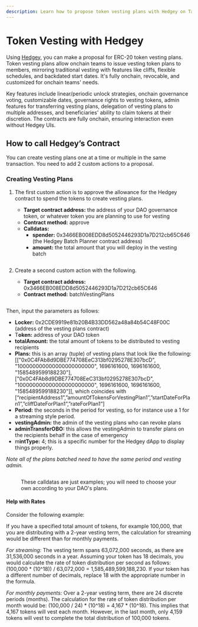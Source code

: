 ```yaml
---
description: Learn how to propose token vesting plans with Hedgey on Tally.
---
```


# Token Vesting with Hedgey

Using [Hedgey](https://hedgey.finance/), you can make a proposal for ERC-20 token vesting plans. Token vesting plans allow onchain teams to issue vesting token plans to members, mirroring traditional vesting with features like cliffs, flexible schedules, and backdated start dates. It's fully onchain, revocable, and customized for onchain teams' needs.

Key features include linear/periodic unlock strategies, onchain governance voting, customizable dates, governance rights to vesting tokens, admin features for transferring vesting plans, delegation of vesting plans to multiple addresses, and beneficiaries' ability to claim tokens at their discretion. The contracts are fully onchain, ensuring interaction even without Hedgey UIs​​.

## How to call Hedgey’s Contract

You can create vesting plans one at a time or multiple in the same transaction. You need to add 2 custom actions to a proposal.

### Creating Vesting Plans

1.  The first custom action is to approve the allowance for the Hedgey contract to spend the tokens to create vesting plans.

    * **Target contract address:** the address of your DAO governance token, or whatever token you are planning to use for vesting
    * **Contract method:** approve
    * **Calldatas:**
      * **spender:** 0x3466EB008EDD8d5052446293D1a7D212cb65C646 (the Hedgey Batch Planner contract address)
      * **amount:** the total amount that you will deploy in the vesting batch

    <figure><img src="https://lh7-us.googleusercontent.com/iMXSi_WU6FwGdzBUyktACIhr4wmZFqHdCpNeOy08L2_6_xFvy-HToiit8cx6A_6SQDh49-Y3_fDzmncQmfAwkyR_vr1qEnHlzqHGBX-bdg4idp-PnWTMMrzgVTqhJgm2gcGUQcxO3ANVzcDpL6cDr94" alt=""><figcaption></figcaption></figure>
2.  Create a second custom action with the following.

    * **Target contract address:** 0x3466EB008EDD8d5052446293D1a7D212cb65C646
    * **Contract method:** batchVestingPlans

    <figure><img src="../../../.gitbook/assets/Screenshot 2023-11-06 at 3.51.46 pm.png" alt=""><figcaption></figcaption></figure>

Then, input the parameters as follows:

* **Locker:** 0x2CDE9919e81b20B4B33DD562a48a84b54C48F00C (address of the vesting plans contract)
* T**oken:** address of your DAO token
* **totalAmount:** the total amount of tokens to be distributed to vesting recipients
* **Plans:** this is an array (tuple) of vesting plans that look like the following: \[\["0x0C4FAb8d9DBE774708EeC313bf0295278E307bcD", "100000000000000000000000", 1696161600, 1696161600, "1585489599188230"],\["0x0C4FAb8d9DBE774708EeC313bf0295278E307bcD", "100000000000000000000000", 1696161600, 1696161600, "1585489599188230"]], which coincides with \[“recipientAddress1”,”amountOfTokensForVestingPlan1”,”startDateForPlan1”,”cliffDateForPlan1”,”rateForPlan1”]
* **Period:** the seconds in the period for vesting, so for instance use a 1 for a streaming style period.
* **vestingAdmin:** the admin of the vesting plans who can revoke plans
* **adminTransferOBO:** this allows the vestingAdmin to transfer plans on the recipients behalf in the case of emergency
* m**intType:** 4; this is a specific number for the Hedgey dApp to display things properly.&#x20;

_Note all of the plans batched need to have the same period and vesting admin._

<figure><img src="https://lh7-us.googleusercontent.com/PvJB3beMHsQXIMdTG7vjEMLJ11tR3zGldv0Gsx8kwYV42XHMjhhEqE0D4PXJ560DHuZ_KZjg0Ri6-5jNCB5eBS5W9tzJGyRn45mPAE4sufxeqVmUbx96_Qm5Q5fBa4JX-J_ty7IA5k0fVaLAenpsilw" alt=""><figcaption><p>These calldatas are just examples; you will need to choose your own according to your DAO's plans.</p></figcaption></figure>

#### Help with Rates

Consider the following example:

If you have a specified total amount of tokens, for example 100,000, that you are distributing with a 2-year vesting term, the calculation for streaming would be different than for monthly payments.

_For streaming:_ The vesting term spans 63,072,000 seconds, as there are 31,536,000 seconds in a year. Assuming your token has 18 decimals, you would calculate the rate of token distribution per second as follows: (100,000 \* (10^18)) / 63,072,000 = 1,585,489,599,188,230. If your token has a different number of decimals, replace 18 with the appropriate number in the formula.

_For monthly payments:_ Over a 2-year vesting term, there are 24 discrete periods (months). The calculation for the rate of token distribution per month would be: (100,000 / 24) \* (10^18) = 4,167 \* (10^18). This implies that 4,167 tokens will vest each month. However, in the last month, only 4,159 tokens will vest to complete the total distribution of 100,000 tokens.
